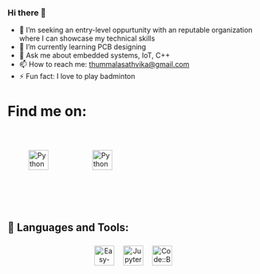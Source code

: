 ### Hi there 👋


- 🔭 I’m seeking an entry-level oppurtunity with an reputable organization where I can showcase my technical skills
- 🌱 I’m currently learning PCB designing
- 💬 Ask me about embedded systems, IoT, C++
- 📫 How to reach me: thummalasathvika@gmail.com
- ⚡ Fun fact: I love to play badminton



<h1>Find me on:</h1>

<p align="center">

 <a href="https://www.linkedin.com/in/thummala-sathvika-8785681a2/" target="_blank" rel="noopener noreferrer"> <img src="https://cdn.jsdelivr.net/npm/simple-icons@v3/icons/linkedin.svg" alt="Python" height="40" style="vertical-align:top; margin:7px; padding: 35px;"></a>
 <a href="thummalasathvika@gmail.com"> <img src="https://upload.wikimedia.org/wikipedia/commons/thumb/7/7e/Gmail_icon_%282020%29.svg/512px-Gmail_icon_%282020%29.svg.png" alt="Python" height="40" style="vertical-align:top; margin:7px; padding: 35px;"></a>
</p>

<br />

## 🧰 Languages and Tools:
<p align="center">
<img src="https://easyeda.com/images/easyeda-thumbnail.png?id=d5ed1fe5930602975df1" alt="Easy-EDA" height="40" style="vertical-align:top; margin:7px">
<img src="https://upload.wikimedia.org/wikipedia/commons/thumb/3/38/Jupyter_logo.svg/1200px-Jupyter_logo.svg.png" alt="Jupyter" height="40" style="vertical-align:top; margin:7px">
<img src="https://ubuntuhandbook.org/wp-content/uploads/2016/05/codeblocks-ide-icon.png" alt="Code::Blocks" height="40" style="vertical-align:top; margin:7px">
</p>
